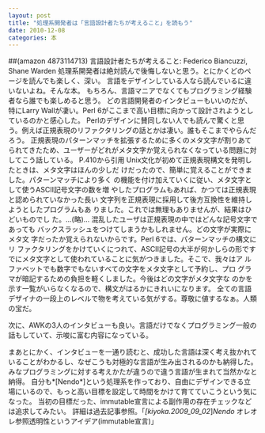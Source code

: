 ```yaml
---
layout: post
title: "処理系開発者は「言語設計者たちが考えること」を読もう"
date: 2010-12-08
categories: 本
---
```

 ##(amazon 4873114713)  言語設計者たちが考えること: Federico Biancuzzi, Shane Warden
処理系開発者は絶対読んで後悔しないと思う。とにかくどのページを読んでも楽しく、深い。
言語をデザインしている人なら読んでいるに違いないよね。そんな本。
もちろん、言語マニアでなくてもプログラミング経験者なら誰でも楽しめると思う。
どの言語開発者のインタビューもいいのだが、特にLarry Wallが凄い。Perl 6がここまで高い目標に向かって設計されようとしているのかと感心した。
Perlのデザインに賛同しない人でも読んで驚くと思う。例えば正規表現のリファクタリングの話とかは凄い。誰もそこまでやらんだろう。
正規表現のパターンマッチを拡張するために多くのメタ文字が割りあてられてきたため、ユーザーがどれがメタ文字か覚えられなくなっている問題に対してこう話している。
 P.410から引用
  Unix文化が初めて正規表現構文を発明したときは、メタ文字はほんの少しだ
  けだったので、簡単に覚えることができました。パターンマッチにより多く
  の機能を付け加えていくに従い、メタ文字として使うASCII記号文字の数を増
  やしたプログラムもあれば、かつては正規表現と認められていなかった長い
  文字列を正規表現に採用して後方互換性を維持しようとしたプログラムもあ
  りました。これでは無理もありませんが、結果はひどいものでし
  た。…(略)… 混乱したユーザは正規表現の中ではどんな記号文字であっても
  バックスラッシュをつけてしまうかもしれません。どの文字が実際にメタ文
  字だったか覚えられないからです。Perl 6では、パターンマッチの構文にリ
  ファクタリングをかけていくにつれて、ASCII記号の大半が何かしらの形です
  でにメタ文字として使われていることに気がつきました。そこで、我々はア
  ルファベットでも数字でもないすべての文字をメタ文字として予約し、プロ
  グラマが暗記するための負担を軽くしました。今後はどの文字がメタ文字な
  のかを示す一覧がいらなくなるので、構文がはるかにきれいになります。
全ての言語デザイナの一段上のレベルで物を考えている気がする。尊敬に値するなぁ。人類の宝だ。

次に、AWKの3人のインタビューも良い。言語だけでなくプログラミング一般の話もしていて、示唆に富む内容になっている。

まあとにかく、インタビューを一通り読むと、成功した言語は深く考え抜かれていることがわかるし、なぜこうも対極的な言語が生み出されるのかも納得した。みなプログラミングに対する考えかたが違うので違う言語が生まれて当然かなと納得。
自分も*[Nendo*]という処理系を作っており、自由にデザインできる立場にいるので、もっと高い目標を設定して時間をかけて育てていこうという気になった。
当初の目標だった、immutable宣言による副作用の存在チェックなどは追求してみたい。
詳細は過去記事参照。「*[kiyoka.2009_09_02*]*Nendo* オレオレ参照透明性というアイデア(immutable宣言)」
